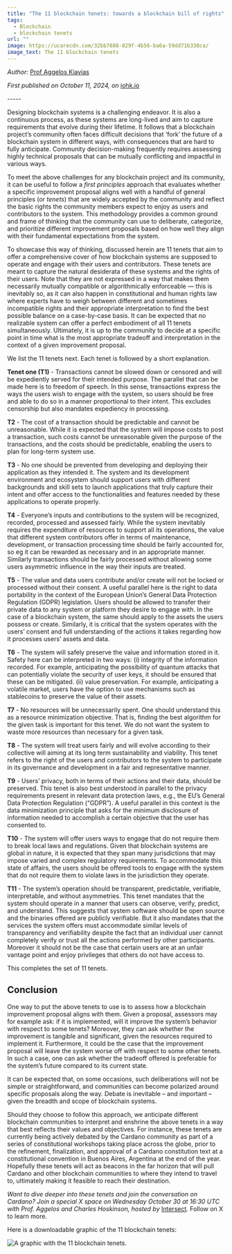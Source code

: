 ```yaml
---
title: "The 11 blockchain tenets: towards a blockchain bill of rights"
tags:
  - Blockchain
  - blockchain tenets
url: ""
image: https://ucarecdn.com/32bb7688-829f-4b56-ba6a-59dd71b338ca/
image_text: The 11 blockchain tenets
---
```


_Author:_ [Prof Aggelos Kiayias](https://iohk.io/en/blog/authors/aggelos-kiayias/page-1/)

_First published on October 11, 2024, on_ [iohk.io](https://iohk.io/en/blog/posts/2024/10/11/the-11-blockchain-tenets-towards-a-blockchain-bill-of-rights/)

\-----

Designing blockchain systems is a challenging endeavor. It is also a continuous process, as these systems are long-lived and aim to capture requirements that evolve during their lifetime. It follows that a blockchain project’s community often faces difficult decisions that ‘fork’ the future of a blockchain system in different ways, with consequences that are hard to fully anticipate. Community decision-making frequently requires assessing highly technical proposals that can be mutually conflicting and impactful in various ways.

To meet the above challenges for any blockchain project and its community, it can be useful to follow a _first principles_ approach that evaluates whether a specific improvement proposal aligns well with a handful of general principles (or _tenets_) that are widely accepted by the community and reflect the basic rights the community members expect to enjoy as users and contributors to the system. This methodology provides a common ground and frame of thinking that the community can use to deliberate, categorize, and prioritize different improvement proposals based on how well they align with their fundamental expectations from the system.

To showcase this way of thinking, discussed herein are 11 tenets that aim to offer a comprehensive cover of how blockchain systems are supposed to operate and engage with their users and contributors. These tenets are meant to capture the natural desiderata of these systems and the rights of their users. Note that they are not expressed in a way that makes them necessarily mutually compatible or algorithmically enforceable — this is inevitably so, as it can also happen in constitutional and human rights law where experts have to weigh between different and sometimes incompatible rights and their appropriate interpretation to find the best possible balance on a case-by-case basis. It can be expected that no realizable system can offer a perfect embodiment of all 11 tenets simultaneously. Ultimately, it is up to the community to decide at a specific point in time what is the most appropriate tradeoff and interpretation in the context of a given improvement proposal.

We list the 11 tenets next. Each tenet is followed by a short explanation.

**Tenet one (T1)** - Transactions cannot be slowed down or censored and will be expediently served for their intended purpose. The parallel that can be made here is to freedom of speech. In this sense, transactions express the ways the users wish to engage with the system, so users should be free and able to do so in a manner proportional to their intent. This excludes censorship but also mandates expediency in processing.

**T2** - The cost of a transaction should be predictable and cannot be unreasonable. While it is expected that the system will impose costs to post a transaction, such costs cannot be unreasonable given the purpose of the transactions, and the costs should be predictable, enabling the users to plan for long-term system use.

**T3** - No one should be prevented from developing and deploying their application as they intended it. The system and its development environment and ecosystem should support users with different backgrounds and skill sets to launch applications that truly capture their intent and offer access to the functionalities and features needed by these applications to operate properly.

**T4** - Everyone’s inputs and contributions to the system will be recognized, recorded, processed and assessed fairly. While the system inevitably requires the expenditure of resources to support all its operations, the value that different system contributors offer in terms of maintenance, development, or transaction processing time should be fairly accounted for, so eg it can be rewarded as necessary and in an appropriate manner. Similarly transactions should be fairly processed without allowing some users asymmetric influence in the way their inputs are treated.

**T5** - The value and data users contribute and/or create will not be locked or processed without their consent. A useful parallel here is the right to data portability in the context of the European Union’s General Data Protection Regulation (GDPR) legislation. Users should be allowed to transfer their private data to any system or platform they desire to engage with. In the case of a blockchain system, the same should apply to the assets the users possess or create. Similarly, it is critical that the system operates with the users’ consent and full understanding of the actions it takes regarding how it processes users’ assets and data.

**T6** - The system will safely preserve the value and information stored in it. Safety here can be interpreted in two ways: (i) integrity of the information recorded. For example, anticipating the possibility of quantum attacks that can potentially violate the security of user keys, it should be ensured that these can be mitigated. (ii) value preservation. For example, anticipating a volatile market, users have the option to use mechanisms such as stablecoins to preserve the value of their assets.

**T7** - No resources will be unnecessarily spent. One should understand this as a resource minimization objective. That is, finding the best algorithm for the given task is important for this tenet. We do not want the system to waste more resources than necessary for a given task.

**T8** - The system will treat users fairly and will evolve according to their collective will aiming at its long term sustainability and viability. This tenet refers to the right of the users and contributors to the system to participate in its governance and development in a fair and representative manner.

**T9** - Users’ privacy, both in terms of their actions and their data, should be preserved. This tenet is also best understood in parallel to the privacy requirements present in relevant data protection laws, e.g., the EU’s General Data Protection Regulation (“GDPR”). A useful parallel in this context is the data minimization principle that asks for the minimum disclosure of information needed to accomplish a certain objective that the user has consented to.

**T10** - The system will offer users ways to engage that do not require them to break local laws and regulations. Given that blockchain systems are global in nature, it is expected that they span many jurisdictions that may impose varied and complex regulatory requirements. To accommodate this state of affairs, the users should be offered tools to engage with the system that do not require them to violate laws in the jurisdiction they operate.

**T11** - The system’s operation should be transparent, predictable, verifiable, interpretable, and without asymmetries. This tenet mandates that the system should operate in a manner that users can observe, verify, predict, and understand. This suggests that system software should be open source and the binaries offered are publicly verifiable. But it also mandates that the services the system offers must accommodate similar levels of transparency and verifiability despite the fact that an individual user cannot completely verify or trust all the actions performed by other participants. Moreover it should not be the case that certain users are at an unfair vantage point and enjoy privileges that others do not have access to.

This completes the set of 11 tenets.

## Conclusion

One way to put the above tenets to use is to assess how a blockchain improvement proposal aligns with them. Given a proposal, assessors may for example ask: if it is implemented, will it improve the system’s behavior with respect to some tenets? Moreover, they can ask whether the improvement is tangible and significant, given the resources required to implement it. Furthermore, it could be the case that the improvement proposal will leave the system worse off with respect to some other tenets. In such a case, one can ask whether the tradeoff offered is preferable for the system’s future compared to its current state.

It can be expected that, on some occasions, such deliberations will not be simple or straightforward, and communities can become polarized around specific proposals along the way. Debate is inevitable – and important – given the breadth and scope of blockchain systems.

Should they choose to follow this approach, we anticipate different blockchain communities to interpret and enshrine the above tenets in a way that best reflects their values and objectives. For instance, these tenets are currently being actively debated by the Cardano community as part of a series of constitutional workshops taking place across the globe, prior to the refinement, finalization, and approval of a Cardano constitution text at a constitutional convention in Buenos Aires, Argentina at the end of the year. Hopefully these tenets will act as beacons in the far horizon that will pull Cardano and other blockchain communities to where they intend to travel to, ultimately making it feasible to reach their destination.

_Want to dive deeper into these tenets and join the conversation on Cardano? Join a special X space on Wednesday October 30 at 16:30 UTC with Prof. Aggelos and Charles Hoskinson, hosted by_ [Intersect](https://x.com/IntersectMBO?ref_src=twsrc%5Egoogle%7Ctwcamp%5Eserp%7Ctwgr%5Eauthor). Follow on X to learn more.

H﻿ere is a downloadable graphic of the 11 blockchain tenets:

  
![A graphic with the 11 blockchain tenets.](https://ucarecdn.com/3b62c381-3f7d-40c1-acdc-8cc76a140b5d/ckch)
